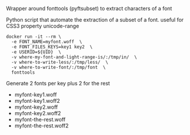 Wrapper around fonttools (pyftsubset) to extract characters of a font

Python script that automate the extraction of a subset of a font.
useful for CSS3 property unicode-range

```
docker run -it --rm \
  -e FONT_NAME=myfont.woff  \
  -e FONT_FILES_KEYS=key1 key2  \
  -e USERID=${UID}  \
  -v where-my-font-and-light-range-is/:/tmp/in/  \
  -v where-to-write-less/:/tmp/less/  \
  -v where-to-write-font/:/tmp/font  \
  fonttools
```

Generate 2 fonts per key plus 2 for the rest
* myfont-key1.woff
* myfont-key1.woff2
* myfont-key2.woff
* myfont-key2.woff2
* myfont-the-rest.woff
* myfont-the-rest.woff2